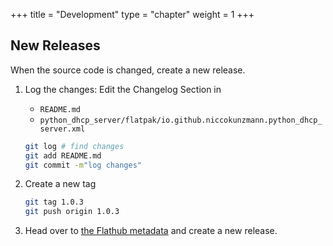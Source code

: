 +++
title = "Development"
type = "chapter"
weight = 1
+++

## New Releases

When the source code is changed, create a new release.

1. Log the changes: Edit the Changelog Section in

    - `README.md`
    - `python_dhcp_server/flatpak/io.github.niccokunzmann.python_dhcp_server.xml`

    ```sh
    git log # find changes
    git add README.md
    git commit -m"log changes"
    ```

2. Create a new tag

    ```sh
    git tag 1.0.3
    git push origin 1.0.3
    ```

3. Head over to [the Flathub metadata](https://github.com/niccokunzmann/io.github.niccokunzmann.python_dhcp_server/)
   and create a new release.
